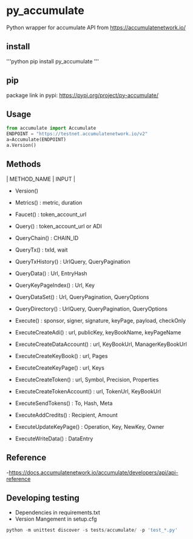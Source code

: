# py_accumulate

Python wrapper for accumulate API from https://accumulatenetwork.io/

## install
'''python
pip install py_accumulate
'''

## pip

package link in pypi: https://pypi.org/project/py-accumulate/

## Usage

```python
from accumulate import Accumulate
ENDPOINT = "https://testnet.accumulatenetwork.io/v2"
a=Accumulate(ENDPOINT)
a.Version()
```

## Methods

|   METHOD_NAME     |       INPUT       |
- Version()
- Metrics()                     :   metric, duration
- Faucet()                      :   token_account_url
- Query()                       :   token_account_url or ADI
- QueryChain()                  :   CHAIN_ID
- QueryTx()                     :   txId, wait
- QueryTxHistory()              :   UrlQuery, QueryPagination
- QueryData()                   :   Url, EntryHash

- QueryKeyPageIndex()           :   Url, Key
- QueryDataSet()                :   Url, QueryPagination, QueryOptions
- QueryDirectory()              :   UrlQuery, QueryPagination, QueryOptions

- Execute()                     :   sponsor, signer, signature, keyPage, payload, checkOnly
- ExecuteCreateAdi()            :   url, publicKey, keyBookName, keyPageName
- ExecuteCreateDataAccount()    :   url, KeyBookUrl, ManagerKeyBookUrl
- ExecuteCreateKeyBook()        :   url, Pages
- ExecuteCreateKeyPage()        :   url, Keys
- ExecuteCreateToken()          :   url, Symbol, Precision, Properties
- ExecuteCreateTokenAccount()   :   url, TokenUrl, KeyBookUrl
- ExecuteSendTokens()           :   To, Hash, Meta
- ExecuteAddCredits()           :   Recipient, Amount
- ExecuteUpdateKeyPage()        :   Operation, Key, NewKey, Owner
- ExecuteWriteData()            :   DataEntry


## Reference

-https://docs.accumulatenetwork.io/accumulate/developers/api/api-reference


## Developing testing

- Dependencies in requirements.txt
- Version Mangement in setup.cfg

```python
python -m unittest discover -s tests/accumulate/ -p 'test_*.py'
```